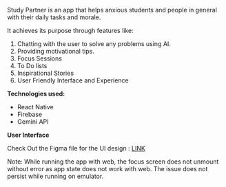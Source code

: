 Study Partner is an app that helps anxious students and people in general with their daily tasks and morale.

It achieves its purpose through features like:

1. Chatting with the user to solve any problems using AI.
2. Providing motivational tips.
3. Focus Sessions
4. To Do lists
5. Inspirational Stories
6. User Friendly Interface and Experience

**Technologies used:**
- React Native 
- Firebase
- Gemini API

**User Interface**

Check Out the Figma file for the UI design : [LINK](https://www.figma.com/design/T1NtVV7XDvun6a77wjkWJu/Study-Partner-UI?t=vKyflbJR1YOGu5tM-1)

Note: While running the app with web, the focus screen does not unmount without error as app state does not work with web. The issue does not persist while running on emulator.

